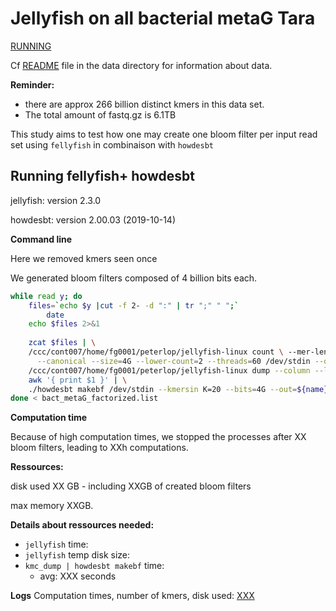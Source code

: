 # Jellyfish on all bacterial metaG Tara

<u>RUNNING</u>



Cf [README](../data/README.md) file in the data directory for information about data. 

**Reminder:** 

- there are approx 266 billion distinct kmers in this data set. 
- The total amount of fastq.gz is 6.1TB

This study aims to test how one may create one bloom filter per input read set using `fellyfish` in combinaison with `howdesbt`

## Running fellyfish+ howdesbt

 jellyfish: version 2.3.0

howdesbt:  version 2.00.03 (2019-10-14)

**Command line**

Here we removed kmers seen once

We generated bloom filters composed of 4 billion bits each. 

```bash
while read y; do  
    files=`echo $y |cut -f 2- -d ":" | tr ";" " ";`
		date
    echo $files 2>&1
	
    zcat $files | \
    /ccc/cont007/home/fg0001/peterlop/jellyfish-linux count \ --mer-len=20 \
      --canonical --size=4G --lower-count=2 --threads=60 /dev/stdin --output=/dev/stdout | \
    /ccc/cont007/home/fg0001/peterlop/jellyfish-linux dump --column --lower-count=2 /dev/stdin   | \
    awk '{ print $1 }' | \
    ./howdesbt makebf /dev/stdin --kmersin K=20 --bits=4G --out=${name}.bf 
done < bact_metaG_factorized.list
```

**Computation time**

Because of high computation times, we stopped the processes after XX bloom filters, leading to XXh computations.

**Ressources:** 

disk used XX GB - including XXGB of created bloom filters

max memory  XXGB.



**Details about ressources needed:** 

- `jellyfish` time: 
- `jellyfish` temp disk size:
- `kmc_dump | howdesbt makebf` time: 
  - avg: XXX seconds

**Logs**
Computation times, number of kmers, disk used: [XXX](XXX)

